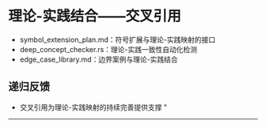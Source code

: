 ﻿# 理论-实践结合——交叉引用

- symbol_extension_plan.md：符号扩展与理论-实践映射的接口
- deep_concept_checker.rs：理论-实践一致性自动化检测
- edge_case_library.md：边界案例与理论-实践结合

## 递归反馈

- 交叉引用为理论-实践映射的持续完善提供支撑
"

---
